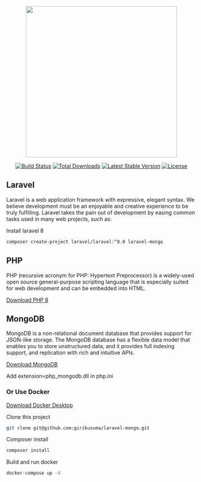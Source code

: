<p align="center"><a href="https://laravel.com" target="_blank"><img src="https://raw.githubusercontent.com/laravel/art/master/logo-lockup/5%20SVG/2%20CMYK/1%20Full%20Color/laravel-logolockup-cmyk-red.svg" width="400"></a></p>

<p align="center">
<a href="https://travis-ci.org/laravel/framework"><img src="https://travis-ci.org/laravel/framework.svg" alt="Build Status"></a>
<a href="https://packagist.org/packages/laravel/framework"><img src="https://img.shields.io/packagist/dt/laravel/framework" alt="Total Downloads"></a>
<a href="https://packagist.org/packages/laravel/framework"><img src="https://img.shields.io/packagist/v/laravel/framework" alt="Latest Stable Version"></a>
<a href="https://packagist.org/packages/laravel/framework"><img src="https://img.shields.io/packagist/l/laravel/framework" alt="License"></a>
</p>

## Laravel

Laravel is a web application framework with expressive, elegant syntax. We believe development must be an enjoyable and creative experience to be truly fulfilling. Laravel takes the pain out of development by easing common tasks used in many web projects, such as:

Install laravel 8

```bash
composer create-project laravel/laravel:^8.0 laravel-mongo
```

## PHP

PHP (recursive acronym for PHP: Hypertext Preprocessor) is a widely-used open source general-purpose scripting language that is especially suited for web development and can be embedded into HTML.

[Download PHP 8](https://www.php.net/downloads.php)

## MongoDB

MongoDB is a non-relational document database that provides support for JSON-like storage. The MongoDB database has a flexible data model that enables you to store unstructured data, and it provides full indexing support, and replication with rich and intuitive APIs.

[Download MongoDB](https://www.mongodb.com/docs/manual/tutorial/install-mongodb-on-windows/)

Add extension=php_mongodb.dll in php.ini

### Or Use Docker

[Download Docker Desktop](https://www.docker.com/products/docker-desktop/)

Clone this project

```bash
git clone git@github.com:girikusuma/laravel-mongo.git
```

Composer install

```bash
composer install
```

Build and run docker

```bash
docker-compose up -d
```